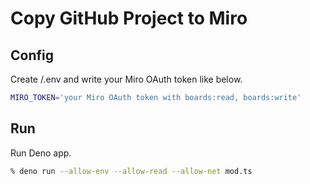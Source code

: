 # Copy GitHub Project to Miro

## Config

Create /.env and write your Miro OAuth token like below.
```sh
MIRO_TOKEN='your Miro OAuth token with boards:read, boards:write'
```

## Run

Run Deno app.
```sh
% deno run --allow-env --allow-read --allow-net mod.ts
```